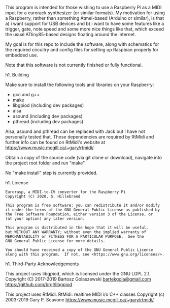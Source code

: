 This program is intended for those wishing to use a Raspberry Pi as a MIDI input for a eurorack synthesizer (or similar formats). My motivation for using a Raspberry, rather than something Atmel-based (Arduino or similar), is that a) i want support for USB devices and b) i want to have some features like a trigger, gate, note speed and some more nice things like that, which exceed the usual ATtiny85-based designs floating around the internet.

My goal is for this repo to include the software, along with schematics for the required circuitry and config files for setting up Raspbian properly for embedded use.

Note that this software is not currently finished or fully functional.

h1. Building

Make sure to install the following tools and libraries on your Raspberry:

* gcc and g++
* make
* libgpiod (including dev packages)
* alsa
* asound (including dev packages)
* pthread (including dev packages)

Alsa, asound and pthread can be replaced with Jack but I have not personally tested that. Those dependencies are required by RtMidi and further info can be found on RtMidi's website at https://www.music.mcgill.ca/~gary/rtmidi/.

Obtain a copy of the source code (via git clone or download), navigate into the project root folder and run "make".

No "make install" step is currently provided.


h1. License

    Eurorasp, a MIDI-to-CV converter for the Raspberry Pi
    Copyright (C) 2020, S. Hillebrand

    This program is free software: you can redistribute it and/or modify
    it under the terms of the GNU General Public License as published by
    the Free Software Foundation, either version 3 of the License, or
    (at your option) any later version.

    This program is distributed in the hope that it will be useful,
    but WITHOUT ANY WARRANTY; without even the implied warranty of
    MERCHANTABILITY or FITNESS FOR A PARTICULAR PURPOSE.  See the
    GNU General Public License for more details.

    You should have received a copy of the GNU General Public License
    along with this program.  If not, see <https://www.gnu.org/licenses/>.

h1. Third-Party Acknowledgements

This project uses libgpiod, which is licensed under the GNU LGPL 2.1.
Copyright (C) 2017-2019 Bartosz Golaszewski <bartekgola@gmail.com>
https://github.com/brgl/libgpiod

This project uses RtMidi.
RtMidi: realtime MIDI i/o C++ classes
Copyright (c) 2003-2019 Gary P. Scavone
https://www.music.mcgill.ca/~gary/rtmidi/
